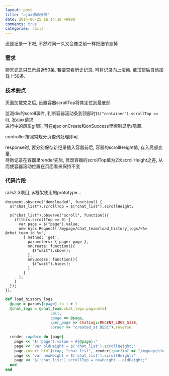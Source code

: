 ```yaml
---
layout: post
title: "ajax滚动分页"
date: 2014-06-25 16:14:10 +0800
comments: true
categories: rails
---
```

还是记录一下吧, 不然时间一久又会像之前一样把细节忘掉

### 需求
聊天记录只显示最近50条, 若要查看历史记录, 可将记录向上滚动. 至顶部后自动加载上50条. 

### 技术要点
页面加载完之后, 设置容器scrollTop将其定位到最底部

监测div的scroll事件, 判断容器滚动条到顶部时(`$("container").scrollTop == 0`), 发ajax请求.  
进行中的风车gif图, 可在ajax onCreate和onSuccess里控制显示/隐藏.

controller按照常规分页查询处理即可.

response时, 要分别保存新纪录插入容器前后, 容器的scrollHeight值, 存入局部变量,  
待新记录在容器里render完后, 修改容器的scrollTop值为2次scrollHeight之差, 
从而使容器滚动位置在页面看来保持不变

### 代码片段
rails2.3项目, js框架使用的prototype...

``` erb view层js
document.observe("dom:loaded", function() {
  $("chat_list").scrollTop = $("chat_list").scrollHeight;    

  $("chat_list").observe("scroll", function(){
    if(this.scrollTop == 0) {
      var page = $("page").value;
      new Ajax.Request('/mypage/chat_team/load_history_logs/<%= @chat_team.id %>', 
        { method: 'get', 
          parameters: { page: page },
          onCreate: function(){
            $("wait").show();
          },
          onSuccess: function(){
            $("wait").hide();
          }
        }
      );      
    }
  });    
});
```
``` ruby controller
def load_history_logs
  @page = params[:page].to_i + 1
  @chat_logs = @chat_team.chat_logs.paginate(
                    :all,
                    :page => @page, 
                    :per_page => ChatLog::RECENT_LOGS_SIZE, 
                    :order => "created_at DESC").reverse
  
  render :update do |page|
    page << "$('page').value = #{@page};"
    page << "var oldHeight = $('chat_list').scrollHeight;"
    page.insert_html(:top, "chat_list", render(:partial => "/mypage/chat_team/chat_log", :collection => @chat_logs))
    page << "var newHeight = $('chat_list').scrollHeight;"
    page << "$('chat_list').scrollTop = newHeight - oldHeight;"
  end
end
```